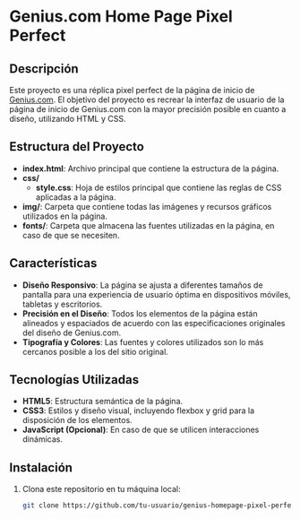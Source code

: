 # Genius.com Home Page Pixel Perfect

## Descripción

Este proyecto es una réplica pixel perfect de la página de inicio de [Genius.com](https://genius.com). El objetivo del proyecto es recrear la interfaz de usuario de la página de inicio de Genius.com con la mayor precisión posible en cuanto a diseño, utilizando HTML y CSS.

## Estructura del Proyecto

- **index.html**: Archivo principal que contiene la estructura de la página.
- **css/**
  - **style.css**: Hoja de estilos principal que contiene las reglas de CSS aplicadas a la página.
- **img/**: Carpeta que contiene todas las imágenes y recursos gráficos utilizados en la página.
- **fonts/**: Carpeta que almacena las fuentes utilizadas en la página, en caso de que se necesiten.

## Características

- **Diseño Responsivo**: La página se ajusta a diferentes tamaños de pantalla para una experiencia de usuario óptima en dispositivos móviles, tabletas y escritorios.
- **Precisión en el Diseño**: Todos los elementos de la página están alineados y espaciados de acuerdo con las especificaciones originales del diseño de Genius.com.
- **Tipografía y Colores**: Las fuentes y colores utilizados son lo más cercanos posible a los del sitio original.

## Tecnologías Utilizadas

- **HTML5**: Estructura semántica de la página.
- **CSS3**: Estilos y diseño visual, incluyendo flexbox y grid para la disposición de los elementos.
- **JavaScript (Opcional)**: En caso de que se utilicen interacciones dinámicas.

## Instalación

1. Clona este repositorio en tu máquina local:
   ```bash
   git clone https://github.com/tu-usuario/genius-homepage-pixel-perfect.git

